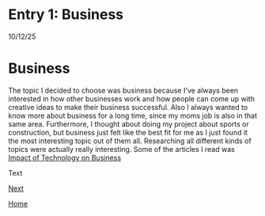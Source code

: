 <head>
 
</head>
<h1>Entry 1: Business</h1>
<p>10/12/25</p>
<h1>Business</h1>
<p>The topic I decided to choose was business because I've always been interested in how other businesses work and how people can come up with creative ideas to make their business successful. Also I always wanted to know more about business for a long time, since my moms job is also in that same area. Furthermore, I thought about doing my project about sports or construction, but business just felt like the best fit for me as I just found it the most interesting topic out of them all. Researching all different kinds of topics were actually really interesting. Some of the articles I read was <a href="https://www.herzing.edu/blog/impact-technology-business">Impact of Technology on Business</a> </p>

Text

[Next](entry02.md)

[Home](../README.md)
